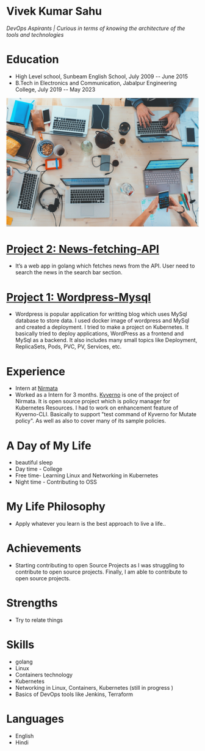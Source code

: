 # Vivek Kumar Sahu
*DevOps Aspirants | Curious in terms of knowing the architecture of the tools and technologies*

# Education
* High Level school, Sunbeam English School, July 2009 -- June 2015
* B.Tech in Electronics and Communication, Jabalpur Engineering College, July 2019 -- May 2023

![alt text](marvin-meyer-SYTO3xs06fU-unsplash(2).jpg)
# [Project 2: News-fetching-API](https://github.com/viveksahu26/news-app)
* It’s a web app in golang which fetches news from the API. User need to search the news in the search bar section.

# [Project 1: Wordpress-Mysql](https://github.com/viveksahu26/wordpress-mysql-deployment)
* Wordpress is popular application for writting blog which uses MySql database to store data. I used docker image of wordpress and MySql and created a deployment. I tried to make a project on Kubernetes. It basically tried to deploy applications, WordPress as a frontend and MySql as a backend. It also includes many small topics like Deployment, ReplicaSets, Pods, PVC, PV, Services, etc.

# Experience
* Intern at [Nirmata](https://nirmata.com/)
* Worked as a Intern for 3 months. [Kyverno](https://kyverno.io/) is one of the project of Nirmata. It is open source project which is policy manager for Kubernetes Resources.
I had to work on enhancement feature of Kyverno-CLI. Basically to support "test command of Kyverno for Mutate policy". As well as also to cover many of its sample policies.

# A Day of My Life
* beautiful sleep
* Day time - College
* Free time- Learning Linux and Networking in Kubernetes
* Night time - Contributing to OSS

# My Life Philosophy
* Apply whatever you learn is the best approach to live a life..

# Achievements
* Starting contributing to open Source Projects as I was struggling to contribute to open source projects. Finally, I am able to contribute to open source projects.

# Strengths
* Try to relate things

# Skills
* golang
* Linux
* Containers technology
* Kubernetes
* Networking in Linux, Containers, Kubernetes (still in progress )
* Basics of DevOps tools like Jenkins, Terraform

# Languages
* English
* Hindi 
